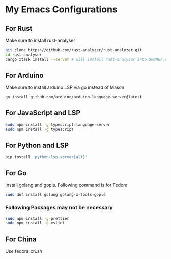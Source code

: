# My Emacs Configurations

## For Rust

Make sure to install rust-analyser

```BASH
git clone https://github.com/rust-analyzer/rust-analyzer.git
cd rust-analyser
cargo xtask install --server # will install rust-analyzer into $HOME/.cargo/bin
```

## For Arduino

Make sure to install arduino LSP via go instead of Mason

```BASH
go install github.com/arduino/arduino-language-server@latest
```

## For JavaScript and LSP

```BASH
sudo npm install -g typescript-language-server
sudo npm install -g typescript
```

## For Python and LSP

```BASH
pip install 'python-lsp-server[all]'
```

## For Go

Install golang and gopls. Following command is for Fedora

```BASH
sudo dnf install golang golang-x-tools-gopls
```

### Following Packages may not be necessary

```BASH
sudo npm install -g prettier
sudo npm install -g eslint
```

## For China
Use fedora_cn.sh

